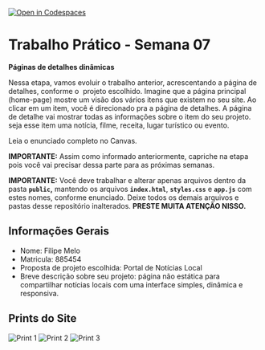[![Open in Codespaces](https://classroom.github.com/assets/launch-codespace-2972f46106e565e64193e422d61a12cf1da4916b45550586e14ef0a7c637dd04.svg)](https://classroom.github.com/open-in-codespaces?assignment_repo_id=19033733)
# Trabalho Prático - Semana 07

**Páginas de detalhes dinâmicas**

Nessa etapa, vamos evoluir o trabalho anterior, acrescentando a página de detalhes, conforme o  projeto escolhido. Imagine que a página principal (home-page) mostre um visão dos vários itens que existem no seu site. Ao clicar em um item, você é direcionado pra a página de detalhes. A página de detalhe vai mostrar todas as informações sobre o item do seu projeto. seja esse item uma notícia, filme, receita, lugar turístico ou evento.

Leia o enunciado completo no Canvas. 

**IMPORTANTE:** Assim como informado anteriormente, capriche na etapa pois você vai precisar dessa parte para as próximas semanas. 

**IMPORTANTE:** Você deve trabalhar e alterar apenas arquivos dentro da pasta **`public`,** mantendo os arquivos **`index.html`**, **`styles.css`** e **`app.js`** com estes nomes, conforme enunciado. Deixe todos os demais arquivos e pastas desse repositório inalterados. **PRESTE MUITA ATENÇÃO NISSO.**

## Informações Gerais

- Nome: Filipe Melo
- Matricula: 885454
- Proposta de projeto escolhida: Portal de Notícias Local
- Breve descrição sobre seu projeto: página não estática para compartilhar notícias locais com uma interface simples, dinâmica e responsiva.


## Prints do Site
![Print 1](<public/imgs/Captura de Tela 2025-04-09 às 19.39.49.png>)
![Print 2](<public/imgs/Captura de Tela 2025-04-09 às 19.40.21.png>)
![Print 3](<public/imgs/Captura de Tela 2025-04-09 às 19.40.41.png>)
